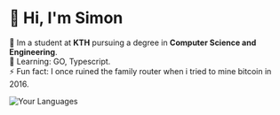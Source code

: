 # 👋 Hi, I'm Simon
🔭 Im a student at **KTH** pursuing a degree in **Computer Science and Engineering**.  
🌱 Learning: GO, Typescript.  
⚡ Fun fact: I once ruined the family router when i tried to mine bitcoin in 2016.  

![Your Languages](https://github-readme-stats.vercel.app/api/top-langs/?username=simon-leetmaa&layout=compact&theme=radical)  

